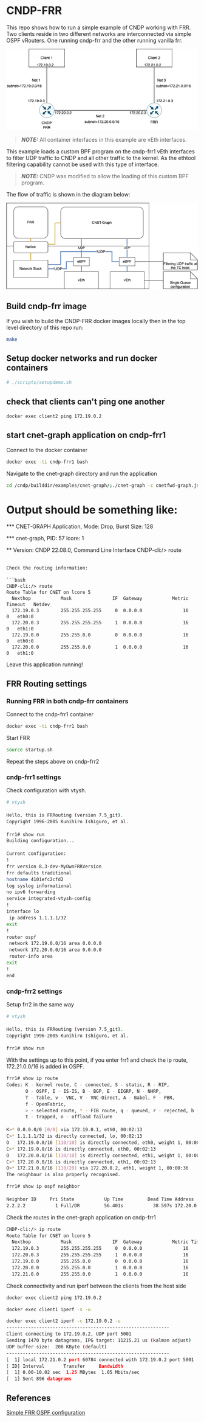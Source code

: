 # CNDP-FRR

This repo shows how to run a simple example of CNDP working with FRR. Two clients
reside in two different networks are interconnected via simple OSPF vRouters. One
running cndp-frr and the other running vanilla frr.

![CNDP FRR example](./images/cndp-frr-overview.png)

> **_NOTE:_** All container interfaces in this example are vEth interfaces.

This example loads a custom BPF program on the cndp-frr1 vEth interfaces
to filter UDP traffic to CNDP and all other traffic to the kernel. As the
ethtool filtering capability cannot be used with this type of interface.

> **_NOTE:_** CNDP was modified to allow the loading of this custom BPF program.

The flow of traffic is shown in the diagram below:

![CNDP FRR traffic flow](./images/cndp-frr-traffic-flow.png)

## Build cndp-frr image

If you wish to build the CNDP-FRR docker images locally then in the top level directory of this repo run:

```bash
make
```

## Setup docker networks and run docker containers

```bash
# ./scripts/setupdemo.sh
```

## check that clients can't ping one another

```bash
docker exec client2 ping 172.19.0.2
```

## start cnet-graph application on cndp-frr1

Connect to the docker container

```bash
docker exec -ti cndp-frr1 bash
```

Navigate to the cnet-graph directory and run the application

```bash
cd /cndp/builddir/examples/cnet-graph/;./cnet-graph -c cnetfwd-graph.jsonc
```

Output should be something like:
=======

*** CNET-GRAPH Application, Mode: Drop, Burst Size: 128

*** cnet-graph, PID: 57 lcore: 1

** Version: CNDP 22.08.0, Command Line Interface
CNDP-cli:/> route
```

Check the routing information:

```bash
CNDP-cli:/> route
Route Table for CNET on lcore 5
  Nexthop           Mask               IF  Gateway           Metric Timeout   Netdev
  172.19.0.3        255.255.255.255     0  0.0.0.0               16       0   eth0:0
  172.20.0.3        255.255.255.255     1  0.0.0.0               16       0   eth1:0
  172.19.0.0        255.255.0.0         0  0.0.0.0               16       0   eth0:0
  172.20.0.0        255.255.0.0         1  0.0.0.0               16       0   eth1:0
```

Leave this application running!

## FRR Routing settings

### Running FRR in both cndp-frr containers

Connect to the cndp-frr1 container

```bash
docker exec -ti cndp-frr1 bash
```

Start FRR

``` bash
source startup.sh
```

Repeat the steps above on cndp-frr2

### cndp-frr1 settings

Check configuration with vtysh.

```bash
# vtysh

Hello, this is FRRouting (version 7.5_git).
Copyright 1996-2005 Kunihiro Ishiguro, et al.

frr1# show run
Building configuration...

Current configuration:
!
frr version 8.3-dev-MyOwnFRRVersion
frr defaults traditional
hostname 4101efc2cfd2
log syslog informational
no ipv6 forwarding
service integrated-vtysh-config
!
interface lo
 ip address 1.1.1.1/32
exit
!
router ospf
 network 172.19.0.0/16 area 0.0.0.0
 network 172.20.0.0/16 area 0.0.0.0
 router-info area
exit
!
end
```

### cndp-frr2 settings

Setup frr2 in the same way

```bash
# vtysh

Hello, this is FRRouting (version 7.5_git).
Copyright 1996-2005 Kunihiro Ishiguro, et al.

frr1# show run

```

With the settings up to this point, if you enter frr1 and check the ip route, 172.21.0.0/16 is added in OSPF.

```bash
frr1# show ip route
Codes: K - kernel route, C - connected, S - static, R - RIP,
       O - OSPF, I - IS-IS, B - BGP, E - EIGRP, N - NHRP,
       T - Table, v - VNC, V - VNC-Direct, A - Babel, F - PBR,
       f - OpenFabric,
       > - selected route, * - FIB route, q - queued, r - rejected, b - backup
       t - trapped, o - offload failure

K>* 0.0.0.0/0 [0/0] via 172.19.0.1, eth0, 00:02:13
C>* 1.1.1.1/32 is directly connected, lo, 00:02:13
O   172.19.0.0/16 [110/10] is directly connected, eth0, weight 1, 00:00:47
C>* 172.19.0.0/16 is directly connected, eth0, 00:02:13
O   172.20.0.0/16 [110/10] is directly connected, eth1, weight 1, 00:00:42
C>* 172.20.0.0/16 is directly connected, eth1, 00:02:13
O>* 172.21.0.0/16 [110/20] via 172.20.0.2, eth1, weight 1, 00:00:36
The neighbour is also properly recognised.
```

```bash
frr1# show ip ospf neighbor

Neighbor ID     Pri State           Up Time         Dead Time Address         Interface                        RXmtL RqstL DBsmL
2.2.2.2           1 Full/DR         56.401s           38.597s 172.20.0.2      eth1:172.20.0.3                      0     0     0
```

Check the routes in the cnet-graph application on cndp-frr1

```bash
CNDP-cli:/> ip route
Route Table for CNET on lcore 5
  Nexthop           Mask               IF  Gateway           Metric Timeout   Netdev
  172.19.0.3        255.255.255.255     0  0.0.0.0               16       0   eth0:0
  172.20.0.3        255.255.255.255     1  0.0.0.0               16       0   eth1:0
  172.19.0.0        255.255.0.0         0  0.0.0.0               16       0   eth0:0
  172.20.0.0        255.255.0.0         1  0.0.0.0               16       0   eth1:0
  172.21.0.0        255.255.0.0         1  0.0.0.0               16       0   eth1:0
```

Check connectivity and run iperf between the clients from the host side

```bash
docker exec client2 ping 172.19.0.2
```

```bash
docker exec client1 iperf -s -u
```

```bash
docker exec client2 iperf -c 172.19.0.2 -u
------------------------------------------------------------
Client connecting to 172.19.0.2, UDP port 5001
Sending 1470 byte datagrams, IPG target: 11215.21 us (kalman adjust)
UDP buffer size:  208 KByte (default)
------------------------------------------------------------
[  1] local 172.21.0.2 port 60784 connected with 172.19.0.2 port 5001
[ ID] Interval       Transfer     Bandwidth
[  1] 0.00-10.02 sec  1.25 MBytes  1.05 Mbits/sec
[  1] Sent 896 datagrams
```

## References

[Simple FRR OSPF configuration](https://linuxtut.com/en/648e225d06085a0e2530/)
